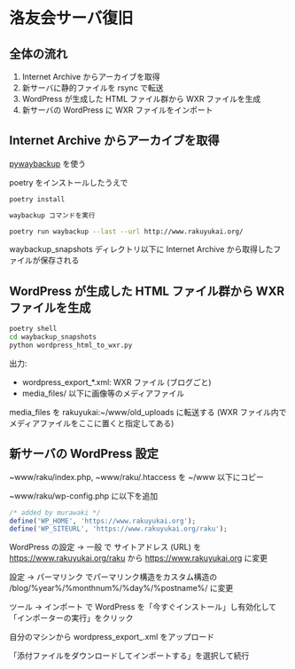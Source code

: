 # 洛友会サーバ復旧

## 全体の流れ
1. Internet Archive からアーカイブを取得
2. 新サーバに静的ファイルを rsync で転送
3. WordPress が生成した HTML ファイル群から WXR ファイルを生成
4. 新サーバの WordPress に WXR ファイルをインポート

## Internet Archive からアーカイブを取得

[pywaybackup](https://pypi.org/project/pywaybackup/) を使う

poetry をインストールしたうえで
```sh
poetry install

waybackup コマンドを実行
```

```sh
poetry run waybackup --last --url http://www.rakuyukai.org/
```

waybackup_snapshots ディレクトリ以下に Internet Archive から取得したファイルが保存される


## WordPress が生成した HTML ファイル群から WXR ファイルを生成

```sh
poetry shell
cd waybackup_snapshots
python wordpress_html_to_wxr.py
```

出力:
- wordpress_export_*.xml: WXR ファイル (ブログごと)
- media_files/ 以下に画像等のメディアファイル

media_files を rakuyukai:~/www/old_uploads に転送する (WXR ファイル内でメディアファイルをここに置くと指定してある)


## 新サーバの WordPress 設定

~www/raku/index.php, ~www/raku/.htaccess を ~/www 以下にコピー

~www/raku/wp-config.php に以下を追加
```php
/* added by murawaki */
define('WP_HOME', 'https://www.rakuyukai.org');
define('WP_SITEURL', 'https://www.rakuyukai.org/raku');
```

WordPress の設定 -> 一般 で サイトアドレス (URL) を https://www.rakuyukai.org/raku から https://www.rakuyukai.org に変更

設定 -> パーマリンク でパーマリンク構造をカスタム構造の /blog/%year%/%monthnum%/%day%/%postname%/ に変更

ツール -> インポート で WordPress を「今すぐインストール」し有効化して「インポーターの実行」をクリック

自分のマシンから wordpress_export_.xml をアップロード

「添付ファイルをダウンロードしてインポートする」を選択して続行





